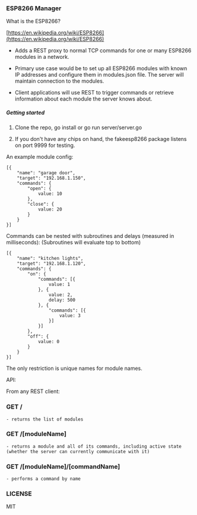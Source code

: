 
### ESP8266 Manager

What is the ESP8266?

[https://en.wikipedia.org/wiki/ESP8266](https://en.wikipedia.org/wiki/ESP8266)

* Adds a REST proxy to normal TCP commands for one or many ESP8266 modules in a network.

* Primary use case would be to set up all ESP8266 modules with known IP addresses and configure them in modules.json file. The server will maintain connection to the modules.

* Client applications will use REST to trigger commands or retrieve information about each module the server knows about.

##### Getting started

1. Clone the repo, go install or go run server/server.go

2. If you don't have any chips on hand, the fakeesp8266 package listens on port 9999 for testing.

An example module config:

````
[{
    "name": "garage door",
    "target": "192.168.1.150",
    "commands": {
        "open": {
            value: 10
        },
        "close": {
            value: 20
        }
    }
}]
````

Commands can be nested with subroutines and delays (measured in milliseconds):
(Subroutines will evaluate top to bottom)

````
[{
    "name": "kitchen lights",
    "target": "192.168.1.120",
    "commands": {
        "on": {
            "commands": [{
                value: 1
            }, {
                value: 2,
                delay: 500
            }, {
                "commands": [{
                    value: 3
                }]
            }]
        },
        "off": {
            value: 0
        }
    }
}]
````


The only restriction is unique names for module names.

API:

From any REST client:

### GET /
    - returns the list of modules

### GET /[moduleName]
    - returns a module and all of its commands, including active state (whether the server can currently communicate with it)

### GET /[moduleName]/[commandName]
    - performs a command by name


### LICENSE

MIT
